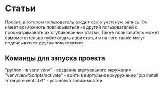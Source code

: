 # Статьи 
Проект, в котором пользователь входит свою учетеную запись.
Он имеет возможноть подписываться на другий пользователей с просматримавать их опубикованные статьи. Также пользователь может самомстоятельно публиковать свои статьи и на него также могут подписываться другие пользователи.

## Команды для запуска проекта
"python -m venv venv" - создание виртуального окружения
"venv/venv/Scripts/activate" - войти в виртульное окуружение
"pip install -r requirements.txt" - установка зависимостей
